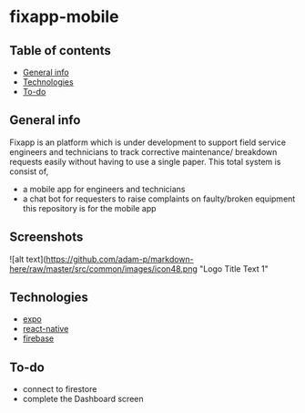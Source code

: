 # fixapp-mobile

## Table of contents

* [General info](#general-info)
* [Technologies](#technologies)
* [To-do](#to-do)

## General info

Fixapp is an platform which is under development to support field service engineers and technicians to track corrective maintenance/ breakdown requests easily without having to use a single paper. This total system is consist of,
* a mobile app for engineers and technicians
* a chat bot for requesters to raise complaints on faulty/broken equipment
this repository is for the mobile app 

## Screenshots
[equipment-dashboard]: https://github.com/thinkaloud-lk/fixapp-mobile/blob/master/assets/screenshots/equipment-dashboard.jpg
![alt text](https://github.com/adam-p/markdown-here/raw/master/src/common/images/icon48.png "Logo Title Text 1"
## Technologies

* [expo](https://docs.expo.io/)
* [react-native](https://facebook.github.io/react-native/)
* [firebase](http://firebase.google.com/)


## To-do
* connect to firestore 
* complete the Dashboard screen 